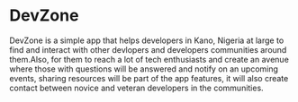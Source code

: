 # DevZone

DevZone is a simple app that helps developers in Kano, Nigeria at large to find and interact with other devlopers and developers communities around them.Also, for them to reach a lot of tech enthusiasts and create an avenue where those with questions will be answered and notify on an upcoming events, sharing resources will be part of the app features, it will also create contact between novice and veteran developers in the communities.
